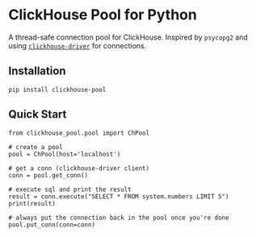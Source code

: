 # ClickHouse Pool for Python

A thread-safe connection pool for ClickHouse. Inspired by `psycopg2` and using
[`clickhouse-driver`](https://github.com/mymarilyn/clickhouse-driver) for
connections.

## Installation

`pip install clickhouse-pool`

## Quick Start

```
from clickhouse_pool.pool import ChPool

# create a pool
pool = ChPool(host='localhost')

# get a conn (clickhouse-driver client)
conn = pool.get_conn()

# execute sql and print the result
result = conn.execute("SELECT * FROM system.numbers LIMIT 5")
print(result)

# always put the connection back in the pool once you're done
pool.put_conn(conn=conn)
```
